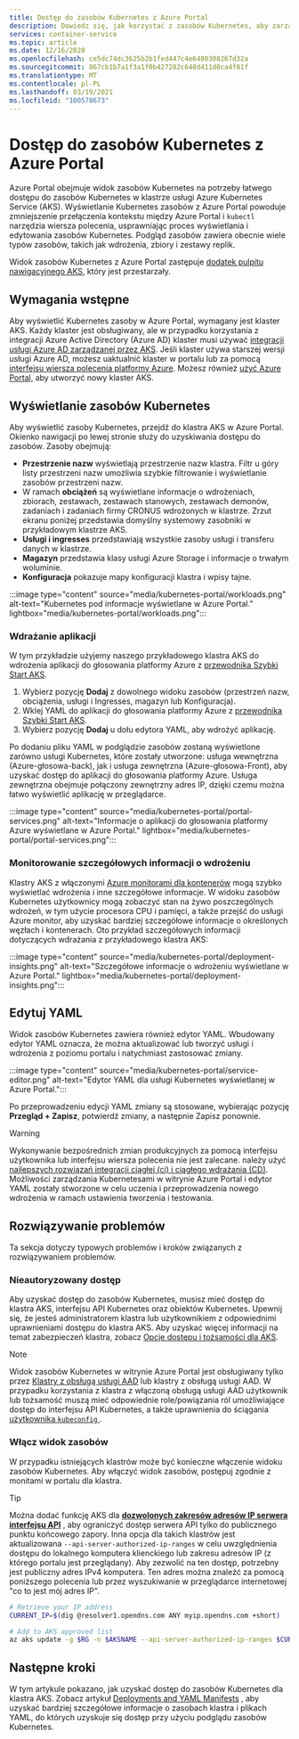 ```yaml
---
title: Dostęp do zasobów Kubernetes z Azure Portal
description: Dowiedz się, jak korzystać z zasobów Kubernetes, aby zarządzać klastrem usługi Azure Kubernetes Service (AKS) z poziomu Azure Portal.
services: container-service
ms.topic: article
ms.date: 12/16/2020
ms.openlocfilehash: ce5dc74dc3625b2b1fed447c4e6480308267d32a
ms.sourcegitcommit: 867cb1b7a1f3a1f0b427282c648d411d0ca4f81f
ms.translationtype: MT
ms.contentlocale: pl-PL
ms.lasthandoff: 03/19/2021
ms.locfileid: "100578673"
---
```

# <a name="access-kubernetes-resources-from-the-azure-portal"></a>Dostęp do zasobów Kubernetes z Azure Portal

Azure Portal obejmuje widok zasobów Kubernetes na potrzeby łatwego dostępu do zasobów Kubernetes w klastrze usługi Azure Kubernetes Service (AKS). Wyświetlanie Kubernetes zasobów z Azure Portal powoduje zmniejszenie przełączenia kontekstu między Azure Portal i `kubectl` narzędzia wiersza polecenia, usprawniając proces wyświetlania i edytowania zasobów Kubernetes. Podgląd zasobów zawiera obecnie wiele typów zasobów, takich jak wdrożenia, zbiory i zestawy replik.

Widok zasobów Kubernetes z Azure Portal zastępuje [dodatek pulpitu nawigacyjnego AKS][kubernetes-dashboard], który jest przestarzały.

## <a name="prerequisites"></a>Wymagania wstępne

Aby wyświetlić Kubernetes zasoby w Azure Portal, wymagany jest klaster AKS. Każdy klaster jest obsługiwany, ale w przypadku korzystania z integracji Azure Active Directory (Azure AD) klaster musi używać [integracji usługi Azure AD zarządzanej przez AKS][aks-managed-aad]. Jeśli klaster używa starszej wersji usługi Azure AD, możesz uaktualnić klaster w portalu lub za pomocą [interfejsu wiersza polecenia platformy Azure][cli-aad-upgrade]. Możesz również [użyć Azure Portal,][portal-cluster] aby utworzyć nowy klaster AKS.

## <a name="view-kubernetes-resources"></a>Wyświetlanie zasobów Kubernetes

Aby wyświetlić zasoby Kubernetes, przejdź do klastra AKS w Azure Portal. Okienko nawigacji po lewej stronie służy do uzyskiwania dostępu do zasobów. Zasoby obejmują:

- **Przestrzenie nazw** wyświetlają przestrzenie nazw klastra. Filtr u góry listy przestrzeni nazw umożliwia szybkie filtrowanie i wyświetlanie zasobów przestrzeni nazw.
- W ramach **obciążeń** są wyświetlane informacje o wdrożeniach, zbiorach, zestawach, zestawach stanowych, zestawach demonów, zadaniach i zadaniach firmy CRONUS wdrożonych w klastrze. Zrzut ekranu poniżej przedstawia domyślny systemowy zasobniki w przykładowym klastrze AKS.
- **Usługi i ingresses** przedstawiają wszystkie zasoby usługi i transferu danych w klastrze.
- **Magazyn** przedstawia klasy usługi Azure Storage i informacje o trwałym woluminie.
- **Konfiguracja** pokazuje mapy konfiguracji klastra i wpisy tajne.

:::image type="content" source="media/kubernetes-portal/workloads.png" alt-text="Kubernetes pod informacje wyświetlane w Azure Portal." lightbox="media/kubernetes-portal/workloads.png":::

### <a name="deploy-an-application"></a>Wdrażanie aplikacji

W tym przykładzie użyjemy naszego przykładowego klastra AKS do wdrożenia aplikacji do głosowania platformy Azure z [przewodnika Szybki Start AKS][portal-quickstart].

1. Wybierz pozycję **Dodaj** z dowolnego widoku zasobów (przestrzeń nazw, obciążenia, usługi i Ingresses, magazyn lub Konfiguracja).
1. Wklej YAML do aplikacji do głosowania platformy Azure z [przewodnika Szybki Start AKS][portal-quickstart].
1. Wybierz pozycję **Dodaj** u dołu edytora YAML, aby wdrożyć aplikację. 

Po dodaniu pliku YAML w podglądzie zasobów zostaną wyświetlone zarówno usługi Kubernetes, które zostały utworzone: usługa wewnętrzna (Azure-głosowa-back), jak i usługa zewnętrzna (Azure-głosowa-Front), aby uzyskać dostęp do aplikacji do głosowania platformy Azure. Usługa zewnętrzna obejmuje połączony zewnętrzny adres IP, dzięki czemu można łatwo wyświetlić aplikację w przeglądarce.

:::image type="content" source="media/kubernetes-portal/portal-services.png" alt-text="Informacje o aplikacji do głosowania platformy Azure wyświetlane w Azure Portal." lightbox="media/kubernetes-portal/portal-services.png":::

### <a name="monitor-deployment-insights"></a>Monitorowanie szczegółowych informacji o wdrożeniu

Klastry AKS z włączonymi [Azure monitorami dla kontenerów][enable-monitor] mogą szybko wyświetlać wdrożenia i inne szczegółowe informacje. W widoku zasobów Kubernetes użytkownicy mogą zobaczyć stan na żywo poszczególnych wdrożeń, w tym użycie procesora CPU i pamięci, a także przejść do usługi Azure monitor, aby uzyskać bardziej szczegółowe informacje o określonych węzłach i kontenerach. Oto przykład szczegółowych informacji dotyczących wdrażania z przykładowego klastra AKS:

:::image type="content" source="media/kubernetes-portal/deployment-insights.png" alt-text="Szczegółowe informacje o wdrożeniu wyświetlane w Azure Portal." lightbox="media/kubernetes-portal/deployment-insights.png":::

## <a name="edit-yaml"></a>Edytuj YAML

Widok zasobów Kubernetes zawiera również edytor YAML. Wbudowany edytor YAML oznacza, że można aktualizować lub tworzyć usługi i wdrożenia z poziomu portalu i natychmiast zastosować zmiany.

:::image type="content" source="media/kubernetes-portal/service-editor.png" alt-text="Edytor YAML dla usługi Kubernetes wyświetlanej w Azure Portal.":::

Po przeprowadzeniu edycji YAML zmiany są stosowane, wybierając pozycję **Przegląd + Zapisz**, potwierdź zmiany, a następnie Zapisz ponownie.

>[!WARNING]
> Wykonywanie bezpośrednich zmian produkcyjnych za pomocą interfejsu użytkownika lub interfejsu wiersza polecenia nie jest zalecane. należy użyć [najlepszych rozwiązań integracji ciągłej (ci) i ciągłego wdrażania (CD)](kubernetes-action.md). Możliwości zarządzania Kubernetesami w witrynie Azure Portal i edytor YAML zostały stworzone w celu uczenia i przeprowadzenia nowego wdrożenia w ramach ustawienia tworzenia i testowania.

## <a name="troubleshooting"></a>Rozwiązywanie problemów

Ta sekcja dotyczy typowych problemów i kroków związanych z rozwiązywaniem problemów.

### <a name="unauthorized-access"></a>Nieautoryzowany dostęp

Aby uzyskać dostęp do zasobów Kubernetes, musisz mieć dostęp do klastra AKS, interfejsu API Kubernetes oraz obiektów Kubernetes. Upewnij się, że jesteś administratorem klastra lub użytkownikiem z odpowiednimi uprawnieniami dostępu do klastra AKS. Aby uzyskać więcej informacji na temat zabezpieczeń klastra, zobacz [Opcje dostępu i tożsamości dla AKS][concepts-identity].

>[!NOTE]
> Widok zasobów Kubernetes w witrynie Azure Portal jest obsługiwany tylko przez [Klastry z obsługą usługi AAD](managed-aad.md) lub klastry z obsługą usługi AAD. W przypadku korzystania z klastra z włączoną obsługą usługi AAD użytkownik lub tożsamość muszą mieć odpowiednie role/powiązania ról umożliwiające dostęp do interfejsu API Kubernetes, a także uprawnienia do ściągania [użytkownika `kubeconfig` ](control-kubeconfig-access.md).

### <a name="enable-resource-view"></a>Włącz widok zasobów

W przypadku istniejących klastrów może być konieczne włączenie widoku zasobów Kubernetes. Aby włączyć widok zasobów, postępuj zgodnie z monitami w portalu dla klastra.

> [!TIP]
> Można dodać funkcję AKS dla [**dozwolonych zakresów adresów IP serwera interfejsu API**](api-server-authorized-ip-ranges.md) , aby ograniczyć dostęp serwera API tylko do publicznego punktu końcowego zapory. Inna opcja dla takich klastrów jest aktualizowana `--api-server-authorized-ip-ranges` w celu uwzględnienia dostępu do lokalnego komputera klienckiego lub zakresu adresów IP (z którego portalu jest przeglądany). Aby zezwolić na ten dostęp, potrzebny jest publiczny adres IPv4 komputera. Ten adres można znaleźć za pomocą poniższego polecenia lub przez wyszukiwanie w przeglądarce internetowej "co to jest mój adres IP".
```bash
# Retrieve your IP address
CURRENT_IP=$(dig @resolver1.opendns.com ANY myip.opendns.com +short)

# Add to AKS approved list
az aks update -g $RG -n $AKSNAME --api-server-authorized-ip-ranges $CURRENT_IP/32

```

## <a name="next-steps"></a>Następne kroki

W tym artykule pokazano, jak uzyskać dostęp do zasobów Kubernetes dla klastra AKS. Zobacz artykuł [Deployments and YAML Manifests][deployments] , aby uzyskać bardziej szczegółowe informacje o zasobach klastra i plikach YAML, do których uzyskuje się dostęp przy użyciu podglądu zasobów Kubernetes.

<!-- LINKS - internal -->
[kubernetes-dashboard]: kubernetes-dashboard.md
[concepts-identity]: concepts-identity.md
[portal-quickstart]: kubernetes-walkthrough-portal.md#run-the-application
[deployments]: concepts-clusters-workloads.md#deployments-and-yaml-manifests
[aks-managed-aad]: managed-aad.md
[cli-aad-upgrade]: managed-aad.md#upgrading-to-aks-managed-azure-ad-integration
[enable-monitor]: ../azure-monitor/containers/container-insights-enable-existing-clusters.md
[portal-cluster]: kubernetes-walkthrough-portal.md